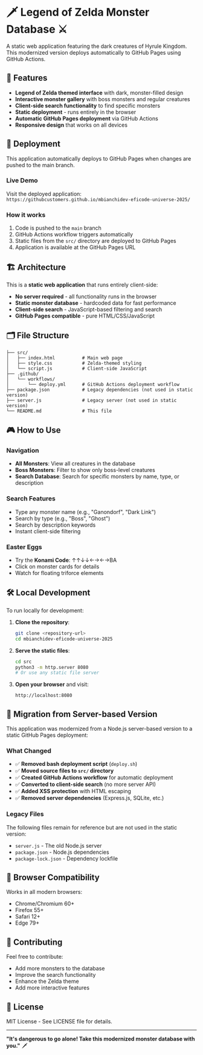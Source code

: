# 🗡️ Legend of Zelda Monster Database ⚔️

A static web application featuring the dark creatures of Hyrule Kingdom. This modernized version deploys automatically to GitHub Pages using GitHub Actions.

## 🎯 Features

- **Legend of Zelda themed interface** with dark, monster-filled design
- **Interactive monster gallery** with boss monsters and regular creatures  
- **Client-side search functionality** to find specific monsters
- **Static deployment** - runs entirely in the browser
- **Automatic GitHub Pages deployment** via GitHub Actions
- **Responsive design** that works on all devices

## 🚀 Deployment

This application automatically deploys to GitHub Pages when changes are pushed to the main branch.

### Live Demo
Visit the deployed application: `https://githubcustomers.github.io/mbianchidev-eficode-universe-2025/`

### How it works
1. Code is pushed to the `main` branch
2. GitHub Actions workflow triggers automatically  
3. Static files from the `src/` directory are deployed to GitHub Pages
4. Application is available at the GitHub Pages URL

## 🏗️ Architecture

This is a **static web application** that runs entirely client-side:
- **No server required** - all functionality runs in the browser
- **Static monster database** - hardcoded data for fast performance
- **Client-side search** - JavaScript-based filtering and search
- **GitHub Pages compatible** - pure HTML/CSS/JavaScript

## 🗂️ File Structure

```
├── src/
│   ├── index.html          # Main web page
│   ├── style.css           # Zelda-themed styling  
│   └── script.js           # Client-side JavaScript
├── .github/
│   └── workflows/
│       └── deploy.yml      # GitHub Actions deployment workflow
├── package.json            # Legacy dependencies (not used in static version)
├── server.js               # Legacy server (not used in static version)  
└── README.md               # This file
```

## 🎮 How to Use

### Navigation
- **All Monsters**: View all creatures in the database
- **Boss Monsters**: Filter to show only boss-level creatures
- **Search Database**: Search for specific monsters by name, type, or description

### Search Features
- Type any monster name (e.g., "Ganondorf", "Dark Link")
- Search by type (e.g., "Boss", "Ghost")
- Search by description keywords
- Instant client-side filtering

### Easter Eggs
- Try the **Konami Code**: ↑↑↓↓←→←→BA
- Click on monster cards for details
- Watch for floating triforce elements

## 🛠️ Local Development

To run locally for development:

1. **Clone the repository**:
   ```bash
   git clone <repository-url>
   cd mbianchidev-eficode-universe-2025
   ```

2. **Serve the static files**:
   ```bash
   cd src
   python3 -m http.server 8080
   # Or use any static file server
   ```

3. **Open your browser** and visit:
   ```
   http://localhost:8080
   ```

## 🔄 Migration from Server-based Version

This application was modernized from a Node.js server-based version to a static GitHub Pages deployment:

### What Changed
- ✅ **Removed bash deployment script** (`deploy.sh`)
- ✅ **Moved source files to `src/` directory**
- ✅ **Created GitHub Actions workflow** for automatic deployment
- ✅ **Converted to client-side search** (no more server API)
- ✅ **Added XSS protection** with HTML escaping
- ✅ **Removed server dependencies** (Express.js, SQLite, etc.)

### Legacy Files
The following files remain for reference but are not used in the static version:
- `server.js` - The old Node.js server
- `package.json` - Node.js dependencies
- `package-lock.json` - Dependency lockfile

## 📱 Browser Compatibility

Works in all modern browsers:
- Chrome/Chromium 60+
- Firefox 55+
- Safari 12+
- Edge 79+

## 🤝 Contributing

Feel free to contribute:
- Add more monsters to the database
- Improve the search functionality
- Enhance the Zelda theme
- Add more interactive features

## 📝 License

MIT License - See LICENSE file for details.

---

**"It's dangerous to go alone! Take this modernized monster database with you."** 🗡️
